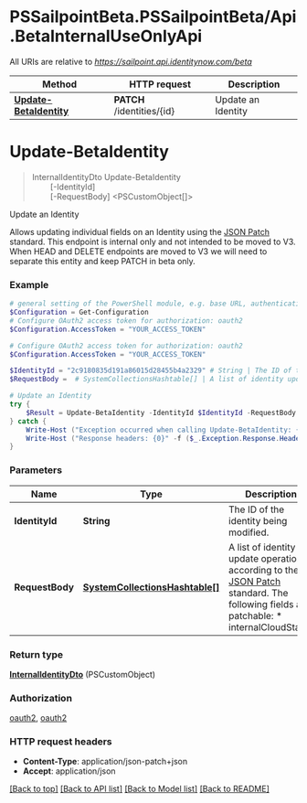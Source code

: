 # PSSailpointBeta.PSSailpointBeta/Api.BetaInternalUseOnlyApi

All URIs are relative to *https://sailpoint.api.identitynow.com/beta*

Method | HTTP request | Description
------------- | ------------- | -------------
[**Update-BetaIdentity**](BetaInternalUseOnlyApi.md#Update-BetaIdentity) | **PATCH** /identities/{id} | Update an Identity


<a name="Update-BetaIdentity"></a>
# **Update-BetaIdentity**
> InternalIdentityDto Update-BetaIdentity<br>
> &nbsp;&nbsp;&nbsp;&nbsp;&nbsp;&nbsp;&nbsp;&nbsp;[-IdentityId] <String><br>
> &nbsp;&nbsp;&nbsp;&nbsp;&nbsp;&nbsp;&nbsp;&nbsp;[-RequestBody] <PSCustomObject[]><br>

Update an Identity

Allows updating individual fields on an Identity using the [JSON Patch](https://tools.ietf.org/html/rfc6902) standard. This endpoint is internal only and not intended to be moved to V3. When HEAD and DELETE endpoints are moved to V3 we will need to separate this entity and keep PATCH in beta only.

### Example
```powershell
# general setting of the PowerShell module, e.g. base URL, authentication, etc
$Configuration = Get-Configuration
# Configure OAuth2 access token for authorization: oauth2
$Configuration.AccessToken = "YOUR_ACCESS_TOKEN"

# Configure OAuth2 access token for authorization: oauth2
$Configuration.AccessToken = "YOUR_ACCESS_TOKEN"

$IdentityId = "2c9180835d191a86015d28455b4a2329" # String | The ID of the identity being modified.
$RequestBody =  # SystemCollectionsHashtable[] | A list of identity update operations according to the [JSON Patch](https://tools.ietf.org/html/rfc6902) standard. The following fields are patchable: * internalCloudStatus

# Update an Identity
try {
    $Result = Update-BetaIdentity -IdentityId $IdentityId -RequestBody $RequestBody
} catch {
    Write-Host ("Exception occurred when calling Update-BetaIdentity: {0}" -f ($_.ErrorDetails | ConvertFrom-Json))
    Write-Host ("Response headers: {0}" -f ($_.Exception.Response.Headers | ConvertTo-Json))
}
```

### Parameters

Name | Type | Description  | Notes
------------- | ------------- | ------------- | -------------
 **IdentityId** | **String**| The ID of the identity being modified. | 
 **RequestBody** | [**SystemCollectionsHashtable[]**](SystemCollectionsHashtable.md)| A list of identity update operations according to the [JSON Patch](https://tools.ietf.org/html/rfc6902) standard. The following fields are patchable: * internalCloudStatus | 

### Return type

[**InternalIdentityDto**](InternalIdentityDto.md) (PSCustomObject)

### Authorization

[oauth2](../README.md#oauth2), [oauth2](../README.md#oauth2)

### HTTP request headers

 - **Content-Type**: application/json-patch+json
 - **Accept**: application/json

[[Back to top]](#) [[Back to API list]](../README.md#documentation-for-api-endpoints) [[Back to Model list]](../README.md#documentation-for-models) [[Back to README]](../README.md)


